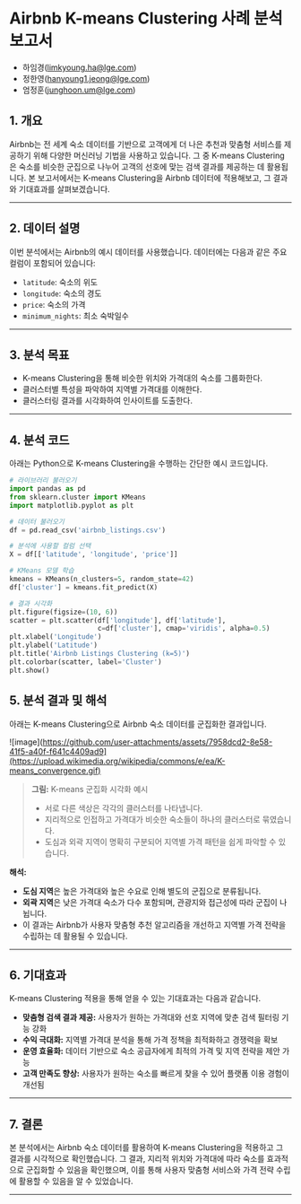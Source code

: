 # Airbnb K-means Clustering 사례 분석 보고서

- 하임경(limkyoung.ha@lge.com)
- 정한영(hanyoung1.jeong@lge.com)
- 엄정훈(junghoon.um@lge.com)

## 1. 개요

Airbnb는 전 세계 숙소 데이터를 기반으로 고객에게 더 나은 추천과 맞춤형 서비스를 제공하기 위해 다양한 머신러닝 기법을 사용하고 있습니다. 그 중 K-means Clustering은 숙소를 비슷한 군집으로 나누어 고객의 선호에 맞는 검색 결과를 제공하는 데 활용됩니다. 본 보고서에서는 K-means Clustering을 Airbnb 데이터에 적용해보고, 그 결과와 기대효과를 살펴보겠습니다.

---

## 2. 데이터 설명

이번 분석에서는 Airbnb의 예시 데이터를 사용했습니다. 데이터에는 다음과 같은 주요 컬럼이 포함되어 있습니다:

- `latitude`: 숙소의 위도  
- `longitude`: 숙소의 경도  
- `price`: 숙소의 가격  
- `minimum_nights`: 최소 숙박일수

---

## 3. 분석 목표

- K-means Clustering을 통해 비슷한 위치와 가격대의 숙소를 그룹화한다.
- 클러스터별 특성을 파악하여 지역별 가격대를 이해한다.
- 클러스터링 결과를 시각화하여 인사이트를 도출한다.

---

## 4. 분석 코드

아래는 Python으로 K-means Clustering을 수행하는 간단한 예시 코드입니다.

```python
# 라이브러리 불러오기
import pandas as pd
from sklearn.cluster import KMeans
import matplotlib.pyplot as plt

# 데이터 불러오기
df = pd.read_csv('airbnb_listings.csv')

# 분석에 사용할 컬럼 선택
X = df[['latitude', 'longitude', 'price']]

# KMeans 모델 학습
kmeans = KMeans(n_clusters=5, random_state=42)
df['cluster'] = kmeans.fit_predict(X)

# 결과 시각화
plt.figure(figsize=(10, 6))
scatter = plt.scatter(df['longitude'], df['latitude'],
                      c=df['cluster'], cmap='viridis', alpha=0.5)
plt.xlabel('Longitude')
plt.ylabel('Latitude')
plt.title('Airbnb Listings Clustering (k=5)')
plt.colorbar(scatter, label='Cluster')
plt.show()
```

## 5. 분석 결과 및 해석

아래는 K-means Clustering으로 Airbnb 숙소 데이터를 군집화한 결과입니다.

![image](https://github.com/user-attachments/assets/7958dcd2-8e58-41f5-a40f-f641c4409ad9](https://upload.wikimedia.org/wikipedia/commons/e/ea/K-means_convergence.gif)


> **그림:** K-means 군집화 시각화 예시  
> - 서로 다른 색상은 각각의 클러스터를 나타냅니다.  
> - 지리적으로 인접하고 가격대가 비슷한 숙소들이 하나의 클러스터로 묶였습니다.  
> - 도심과 외곽 지역이 명확히 구분되어 지역별 가격 패턴을 쉽게 파악할 수 있습니다.

**해석:**  
- **도심 지역**은 높은 가격대와 높은 수요로 인해 별도의 군집으로 분류됩니다.  
- **외곽 지역**은 낮은 가격대 숙소가 다수 포함되며, 관광지와 접근성에 따라 군집이 나뉩니다.  
- 이 결과는 Airbnb가 사용자 맞춤형 추천 알고리즘을 개선하고 지역별 가격 전략을 수립하는 데 활용될 수 있습니다.

---

## 6. 기대효과

K-means Clustering 적용을 통해 얻을 수 있는 기대효과는 다음과 같습니다.

- **맞춤형 검색 결과 제공:** 사용자가 원하는 가격대와 선호 지역에 맞춘 검색 필터링 기능 강화
- **수익 극대화:** 지역별 가격대 분석을 통해 가격 정책을 최적화하고 경쟁력을 확보
- **운영 효율화:** 데이터 기반으로 숙소 공급자에게 최적의 가격 및 지역 전략을 제안 가능
- **고객 만족도 향상:** 사용자가 원하는 숙소를 빠르게 찾을 수 있어 플랫폼 이용 경험이 개선됨

---

## 7. 결론

본 분석에서는 Airbnb 숙소 데이터를 활용하여 K-means Clustering을 적용하고 그 결과를 시각적으로 확인했습니다. 그 결과, 지리적 위치와 가격대에 따라 숙소를 효과적으로 군집화할 수 있음을 확인했으며, 이를 통해 사용자 맞춤형 서비스와 가격 전략 수립에 활용할 수 있음을 알 수 있었습니다.

---
